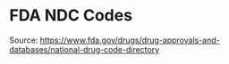 # FDA NDC Codes
Source: https://www.fda.gov/drugs/drug-approvals-and-databases/national-drug-code-directory
